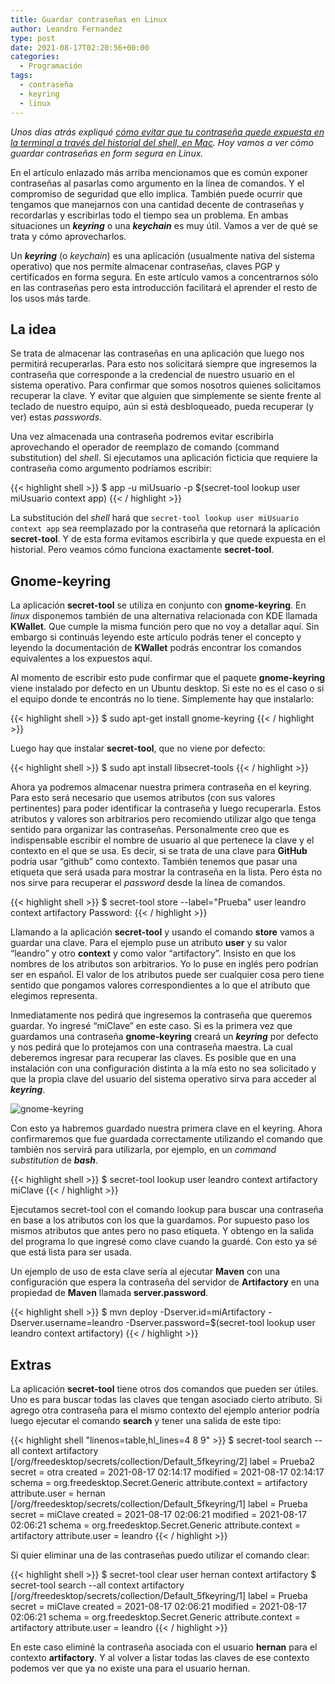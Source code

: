 ```yaml
---
title: Guardar contraseñas en Linux
author: Leandro Fernandez
type: post
date: 2021-08-17T02:20:56+00:00
categories:
  - Programación
tags:
  - contraseña
  - keyring
  - linux
---
```


_Unos días atrás expliqué [cómo evitar que tu contraseña quede expuesta en la terminal a través del historial del shell, en Mac][1]. Hoy vamos a ver cómo guardar contraseñas en form segura en Linux._

En el artículo enlazado más arriba mencionamos que es común exponer contraseñas al pasarlas como argumento en la línea de comandos. Y el compromiso de seguridad que ello implica. También puede ocurrir que tengamos que manejarnos con una cantidad decente de contraseñas y recordarlas y escribirlas todo el tiempo sea un problema. En ambas situaciones un _**keyring**_ o una _**keychain**_ es muy útil. Vamos a ver de qué se trata y cómo aprovecharlos.

Un **_keyring_** (o _keychain_) es una aplicación (usualmente nativa del sistema operativo) que nos permite almacenar contraseñas, claves PGP y certificados en forma segura. En este artículo vamos a concentrarnos sólo en las contraseñas pero esta introducción facilitará el aprender el resto de los usos más tarde.

## La idea

Se trata de almacenar las contraseñas en una aplicación que luego nos permitirá recuperarlas. Para esto nos solicitará siempre que ingresemos la contraseña que corresponde a la credencial de nuestro usuario en el sistema operativo. Para confirmar que somos nosotros quienes solicitamos recuperar la clave. Y evitar que alguien que simplemente se siente frente al teclado de nuestro equipo, aún si está desbloqueado, pueda recuperar (y ver) estas _passwords_.

Una vez almacenada una contraseña podremos evitar escribirla aprovechando el operador de reemplazo de comando (command substitution) del _shell_. Si ejecutamos una aplicación ficticia que requiere la contraseña como argumento podríamos escribir:

{{< highlight shell >}}
$ app -u miUsuario -p $(secret-tool lookup user miUsuario context app)
{{< / highlight >}}

La substitución del _shell_ hará que `secret-tool lookup user miUsuario context app` sea reemplazado por la contraseña que retornará la aplicación **secret-tool**. Y de esta forma evitamos escribirla y que quede expuesta en el historial. Pero veamos cómo funciona exactamente **secret-tool**.

## Gnome-keyring

La aplicación **secret-tool** se utiliza en conjunto con **gnome-keyring**. En _linux_ disponemos también de una alternativa relacionada con KDE llamada **KWallet**. Que cumple la misma función pero que no voy a detallar aquí. Sin embargo si continuás leyendo este artículo podrás tener el concepto y leyendo la documentación de **KWallet** podrás encontrar los comandos equivalentes a los expuestos aquí.

Al momento de escribir esto pude confirmar que el paquete **gnome-keyring** viene instalado por defecto en un Ubuntu desktop. Si este no es el caso o si el equipo donde te encontrás no lo tiene. Simplemente hay que instalarlo:

{{< highlight shell >}}
$ sudo apt-get install gnome-keyring
{{< / highlight >}}

Luego hay que instalar **secret-tool**, que no viene por defecto:

{{< highlight shell >}}
$ sudo apt install libsecret-tools
{{< / highlight >}}

Ahora ya podremos almacenar nuestra primera contraseña en el keyring. Para esto será necesario que usemos atributos (con sus valores pertinentes) para poder identificar la contraseña y luego recuperarla. Estos atributos y valores son arbitrarios pero recomiendo utilizar algo que tenga sentido para organizar las contraseñas. Personalmente creo que es indispensable escribir el nombre de usuario al que pertenece la clave y el contexto en el que se usa. Es decir, si se trata de una clave para **GitHub** podría usar &#8220;github&#8221; como contexto. También tenemos que pasar una etiqueta que será usada para mostrar la contraseña en la lista. Pero ésta no nos sirve para recuperar el _password_ desde la línea de comandos.

{{< highlight shell >}}
$ secret-tool store --label="Prueba" user leandro context artifactory
Password:
{{< / highlight >}}

Llamando a la aplicación **secret-tool** y usando el comando **store** vamos a guardar una clave. Para el ejemplo puse un atributo **user** y su valor &#8220;leandro&#8221; y otro **context** y como valor &#8220;artifactory&#8221;. Insisto en que los nombres de los atributos son arbitrarios. Yo lo puse en inglés pero podrían ser en español. El valor de los atributos puede ser cualquier cosa pero tiene sentido que pongamos valores correspondientes a lo que el atributo que elegimos representa.

Inmediatamente nos pedirá que ingresemos la contraseña que queremos guardar. Yo ingresé &#8220;miClave&#8221; en este caso. Si es la primera vez que guardamos una contraseña **gnome-keyring** creará un **_keyring_** por defecto y nos pedirá que lo protejamos con una contraseña maestra. La cual deberemos ingresar para recuperar las claves. Es posible que en una instalación con una configuración distinta a la mía esto no sea solicitado y que la propia clave del usuario del sistema operativo sirva para acceder al **_keyring_**.

![gnome-keyring](/2021/08/gnome-keyring-creation.png)

Con esto ya habremos guardado nuestra primera clave en el keyring. Ahora confirmaremos que fue guardada correctamente utilizando el comando que también nos servirá para utilizarla, por ejemplo, en un _command substitution_ de **_bash_**.

{{< highlight shell >}}
$ secret-tool lookup user leandro context artifactory
miClave
{{< / highlight >}}

Ejecutamos secret-tool con el comando lookup para buscar una contraseña en base a los atributos con los que la guardamos. Por supuesto paso los mismos atributos que antes pero no paso etiqueta. Y obtengo en la salida del programa lo que ingresé como clave cuando la guardé. Con esto ya sé que está lista para ser usada.

Un ejemplo de uso de esta clave sería al ejecutar **Maven** con una configuración que espera la contraseña del servidor de **Artifactory** en una propiedad de **Maven** llamada **server.password**.

{{< highlight shell >}}
$ mvn deploy -Dserver.id=miArtifactory -Dserver.username=leandro -Dserver.password=$(secret-tool lookup user leandro context artifactory)
{{< / highlight >}}

## Extras

La aplicación **secret-tool** tiene otros dos comandos que pueden ser útiles. Uno es para buscar todas las claves que tengan asociado cierto atributo. Si agrego otra contraseña para el mismo contexto del ejemplo anterior podría luego ejecutar el comando **search** y tener una salida de este tipo:

{{< highlight shell "linenos=table,hl_lines=4 8 9" >}}
$ secret-tool search --all context artifactory
[/org/freedesktop/secrets/collection/Default_5fkeyring/2]
label = Prueba2
secret = otra
created = 2021-08-17 02:14:17
modified = 2021-08-17 02:14:17
schema = org.freedesktop.Secret.Generic
attribute.context = artifactory
attribute.user = hernan
[/org/freedesktop/secrets/collection/Default_5fkeyring/1]
label = Prueba
secret = miClave
created = 2021-08-17 02:06:21
modified = 2021-08-17 02:06:21
schema = org.freedesktop.Secret.Generic
attribute.context = artifactory
attribute.user = leandro
{{< / highlight >}}

Si quier eliminar una de las contraseñas puedo utilizar el comando clear:

{{< highlight shell >}}
$ secret-tool clear user hernan context artifactory
$ secret-tool search --all context artifactory
[/org/freedesktop/secrets/collection/Default_5fkeyring/1]
label = Prueba
secret = miClave
created = 2021-08-17 02:06:21
modified = 2021-08-17 02:06:21
schema = org.freedesktop.Secret.Generic
attribute.context = artifactory
attribute.user = leandro
{{< / highlight >}}

En este caso eliminé la contraseña asociada con el usuario **hernan** para el contexto **artifactory**. Y al volver a listar todas las claves de ese contexto podemos ver que ya no existe una para el usuario hernan.

 [1]: /2021/2-comandos-para-proteger-tu-contrasena
